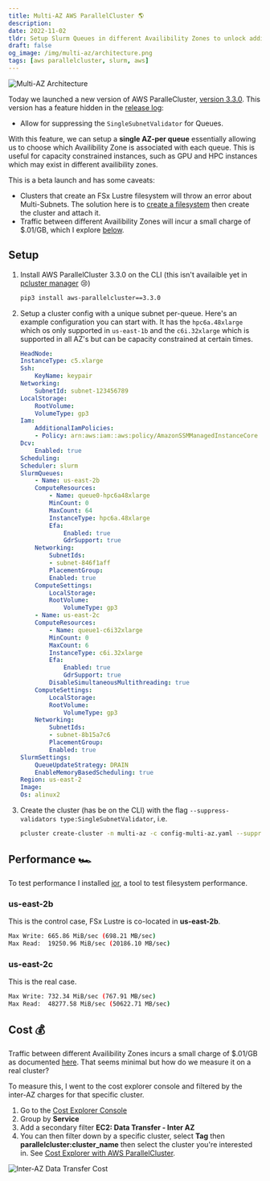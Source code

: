 ```yaml
---
title: Multi-AZ AWS ParallelCluster 🌎
description:
date: 2022-11-02
tldr: Setup Slurm Queues in different Availibility Zones to unlock additional capacity.
draft: false
og_image: /img/multi-az/architecture.png
tags: [aws parallelcluster, slurm, aws]
---
```


![Multi-AZ Architecture](/img/multi-az/architecture.png)

Today we launched a new version of AWS ParalleCluster, [version 3.3.0](https://aws.amazon.com/about-aws/whats-new/2022/11/aws-parallelcluster-3-3-multiple-instance-type-allocation-top-features/). This version has a feature hidden in the [release log](https://github.com/aws/aws-parallelcluster/blob/develop/CHANGELOG.md#330):

* Allow for suppressing the `SingleSubnetValidator` for Queues.

With this feature, we can setup a **single AZ-per queue** essentially allowing us to choose which Availibility Zone is associated with each queue. This is useful for capacity constrained instances, such as GPU and HPC instances which may exist in different availibility zones.

This is a beta launch and has some caveats:

* Clusters that create an FSx Lustre filesystem will throw an error about Multi-Subnets. The solution here is to [create a filesystem](fsx-persistent-2-pcluster.html) then create the cluster and attach it.
* Traffic between different Availibility Zones will incur a small charge of $.01/GB, which I explore [below](#cost-).

## Setup

1. Install AWS ParallelCluster 3.3.0 on the CLI (this isn't availaible yet in [pcluster manager](https://pcluster.cloud/) 😢)

    ```bash
    pip3 install aws-parallelcluster==3.3.0
    ```

2. Setup a cluster config with a unique subnet per-queue. Here's an example configuration you can start with. It has the `hpc6a.48xlarge` which os only supported in `us-east-1b` and the `c6i.32xlarge` which is supported in all AZ's but can be capacity constrained at certain times.

    ```yaml
    HeadNode:
    InstanceType: c5.xlarge
    Ssh:
        KeyName: keypair
    Networking:
        SubnetId: subnet-123456789
    LocalStorage:
        RootVolume:
        VolumeType: gp3
    Iam:
        AdditionalIamPolicies:
        - Policy: arn:aws:iam::aws:policy/AmazonSSMManagedInstanceCore
    Dcv:
        Enabled: true
    Scheduling:
    Scheduler: slurm
    SlurmQueues:
        - Name: us-east-2b
        ComputeResources:
            - Name: queue0-hpc6a48xlarge
            MinCount: 0
            MaxCount: 64
            InstanceType: hpc6a.48xlarge
            Efa:
                Enabled: true
                GdrSupport: true
        Networking:
            SubnetIds:
            - subnet-846f1aff
            PlacementGroup:
            Enabled: true
        ComputeSettings:
            LocalStorage:
            RootVolume:
                VolumeType: gp3
        - Name: us-east-2c
        ComputeResources:
            - Name: queue1-c6i32xlarge
            MinCount: 0
            MaxCount: 6
            InstanceType: c6i.32xlarge
            Efa:
                Enabled: true
                GdrSupport: true
            DisableSimultaneousMultithreading: true
        ComputeSettings:
            LocalStorage:
            RootVolume:
                VolumeType: gp3
        Networking:
            SubnetIds:
            - subnet-8b15a7c6
            PlacementGroup:
            Enabled: true
    SlurmSettings:
        QueueUpdateStrategy: DRAIN
        EnableMemoryBasedScheduling: true
    Region: us-east-2
    Image:
    Os: alinux2
    ```

3. Create the cluster (has be on the CLI) with the flag `--suppress-validators type:SingleSubnetValidator`, i.e.

    ```bash
    pcluster create-cluster -n multi-az -c config-multi-az.yaml --suppress-validators type:SingleSubnetValidator
    ```

## Performance 🏎

To test performance I installed [ior](https://www.hpcworkshops.com/06-fsx-for-lustre/09-performance-test.html), a tool to test filesystem performance.

### us-east-2b

This is the control case, FSx Lustre is co-located in **us-east-2b**.

```bash
Max Write: 665.86 MiB/sec (698.21 MB/sec)
Max Read:  19250.96 MiB/sec (20186.10 MB/sec)
```

### us-east-2c

This is the real case.

```bash
Max Write: 732.34 MiB/sec (767.91 MB/sec)
Max Read:  48277.58 MiB/sec (50622.71 MB/sec)
```

## Cost 💰

Traffic between different Availibility Zones incurs a small charge of $.01/GB as documented [here](https://aws.amazon.com/ec2/pricing/on-demand/#Data_Transfer_within_the_same_AWS_Region). That seems minimal but how do we measure it on a real cluster?

To measure this, I went to the cost explorer console and filtered by the inter-AZ charges for that specific cluster.

1. Go to the [Cost Explorer Console](https://console.aws.amazon.com/cost-management/home?#/cost-explorer?)
2. Group by **Service**
3. Add a secondary filter **EC2: Data Transfer - Inter AZ**
4. You can then filter down by a specific cluster, select **Tag** then **parallelcluster:cluster_name** then select the cluster you're interested in. See [Cost Explorer with AWS ParallelCluster](cost-explorer-pcluster.html).

![Inter-AZ Data Transfer Cost](/img/multi-az/cost.png)
